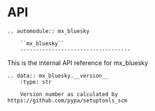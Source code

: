 # API

```{eval-rst}
.. automodule:: mx_bluesky

    ``mx_bluesky``
    -----------------------------------
```

This is the internal API reference for mx_bluesky

```{eval-rst}
.. data:: mx_bluesky.__version__
    :type: str

    Version number as calculated by https://github.com/pypa/setuptools_scm
```
